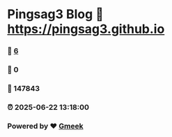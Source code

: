 # Pingsag3 Blog :link: https://pingsag3.github.io 
### :page_facing_up: [6](https://pingsag3.github.io/tag.html) 
### :speech_balloon: 0 
### :hibiscus: 147843 
### :alarm_clock: 2025-06-22 13:18:00 
### Powered by :heart: [Gmeek](https://github.com/Meekdai/Gmeek)
